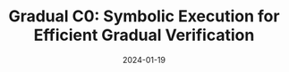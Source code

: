 ---
title: "Gradual C0: Symbolic Execution for Efficient Gradual Verification"
authors: Jenna DiVincenzo, Ian McCormack, Hemant Gouni, Jacob Gorenburg, Mona Zhang, Conrad Zimmerman, Joshua Sunshine, Éric Tanter, Jonathan Aldrich
category: peer_reviewed
conf: TOPLAS
in: "Under minor revision for ACM Transactions on Programming Languages and Systems (TOPLAS)"
date: 2024-01-19
arxiv: "2210.02428"
---